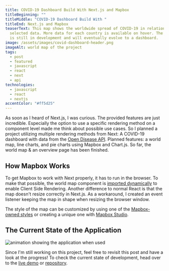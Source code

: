 ```yaml
---
title: COVID-19 Dashboard Build With Next.js and Mapbox
titleBeginning: ""
titleMiddle: "COVID-19 Dashboard Build With "
titleEnd: Next.js and Mapbox
teaserText: This map shows the worldwide spread of COVID-19 in relation to the
  selected data. More data for each country is available on hover. The project
  is still in development and will eventually evolve to a dashboard.
image: /assets/images/covid-dashboard-header.png
imageAlt: world map of the project
tags:
  - post
  - featured
  - javascript
  - react
  - next
  - api
technologies:
  - javascript
  - react
  - nextjs
accentColor: "#ff5d25"
---
```

As soon as I heard of Next.js, I was curious. The provided features are just incredible. Especially the option to use a specific rendering method on a component level made me think about possible use cases. So I planned a project utilizing multiple rendering methods from Next: A COVID-19 dashboard with data from the [Open Disease API](https://github.com/disease-sh/api). Planned features: a world map, line charts, and pie charts using Mapbox and Chart.js.
So far, the world map & an overview page has been finished.

## How Mapbox Works

To get Mapbox to work with Next properly, it has to run in the browser. To make that possible, the world map component is [imported dynamically](https://nextjs.org/docs/advanced-features/dynamic-import#with-no-ssr) to enable Client Side Rendering.
Another difference to normal React is that the map doesn't resize correctly in Next.js. As a workaround, I created an event listener keeping the map in shape when resizing the browser window.

The style of the map can be customized by using one of the [Mapbox-owned styles](https://docs.mapbox.com/api/maps/styles/#mapbox-styles) or creating a unique one with [Mapbox Studio](https://studio.mapbox.com/).

## The Current State of the Application

![animation showing the application when used](/assets/images/covid-dashboard.gif)

Since I'm still working on this project, feel free to revisit this post and have a look at the progress! To check the current state of development, head over to the [live demo](https://covid.waberski.io/) or [repository](https://github.com/Noevenzahn/covid-19-dashboard).